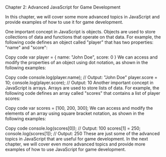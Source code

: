 Chapter 2: Advanced JavaScript for Game Development

In this chapter, we will cover some more advanced topics in JavaScript and provide examples of how to use it for game development.

One important concept in JavaScript is objects. Objects are used to store collections of data and functions that operate on that data. For example, the following code defines an object called "player" that has two properties: "name" and "score":

Copy code
var player = {
  name: "John Doe",
  score: 0
}
We can access and modify the properties of an object using dot notation, as shown in the following examples:

Copy code
console.log(player.name); // Output: "John Doe"
player.score = 10;
console.log(player.score); // Output: 10
Another important concept in JavaScript is arrays. Arrays are used to store lists of data. For example, the following code defines an array called "scores" that contains a list of player scores:

Copy code
var scores = [100, 200, 300];
We can access and modify the elements of an array using square bracket notation, as shown in the following examples:

Copy code
console.log(scores[0]); // Output: 100
scores[1] = 250;
console.log(scores[1]); // Output: 250
These are just some of the advanced topics in JavaScript that are useful for game development. In the next chapter, we will cover even more advanced topics and provide more examples of how to use JavaScript for game development.